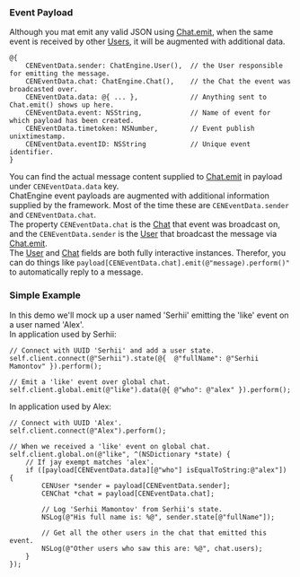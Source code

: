 ### Event Payload

Although you mat emit any valid JSON using [Chat.emit](reference-chat#emit), when the same event is received by other [Users](reference-user), it will be augmented with additional data.  
```objc
@{
    CENEventData.sender: ChatEngine.User(),  // the User responsible for emitting the message.
    CENEventData.chat: ChatEngine.Chat(),    // the Chat the event was broadcasted over.
    CENEventData.data: @{ ... },             // Anything sent to Chat.emit() shows up here.
    CENEventData.event: NSString,            // Name of event for which payload has been created.
    CENEventData.timetoken: NSNumber,        // Event publish unixtimestamp.
    CENEventData.eventID: NSString           // Unique event identifier.
}
```  

You can find the actual message content supplied to [Chat.emit](reference-chat#emit) in payload under `CENEventData.data` key.  
ChatEngine event payloads are augmented with additional information supplied by the framework. Most of the time these are `CENEventData.sender` and `CENEventData.chat`.  
The property `CENEventData.chat` is the [Chat](reference-chat) that event was broadcast on, and the `CENEventData.sender` is the [User](reference-user) that broadcast the message via [Chat.emit](reference-chat#emit).  
The [User](reference-user) and [Chat](reference-chat) fields are both fully interactive instances. Therefor, you can do things like `payload[CENEventData.chat].emit(@"message).perform()"` to automatically reply to a message.  

### Simple Example

In this demo we'll mock up a user named 'Serhii' emitting the 'like' event on a user named 'Alex'.  
In application used by Serhii:  
```objc
// Connect with UUID 'Serhii' and add a user state.
self.client.connect(@"Serhii").state(@{  @"fullName": @"Serhii Mamontov" }).perform();

// Emit a 'like' event over global chat.
self.client.global.emit(@"like").data(@{ @"who": @"alex" }).perform();
```  

In application used by Alex:  
```objc
// Connect with UUID 'Alex'.
self.client.connect(@"Alex").perform();

// When we received a 'like' event on global chat.
self.client.global.on(@"like", ^(NSDictionary *state) {
    // If jay exempt matches 'alex'.
    if ([payload[CENEventData.data][@"who"] isEqualToString:@"alex"]) {
        CENUser *sender = payload[CENEventData.sender];
        CENChat *chat = payload[CENEventData.chat];
        
        // Log 'Serhii Mamontov' from Serhii's state.
        NSLog(@"His full name is: %@", sender.state[@"fullName"]);
        
        // Get all the other users in the chat that emitted this event.
        NSLog(@"Other users who saw this are: %@", chat.users);
    }
});
```